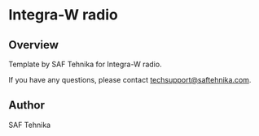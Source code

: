 # Integra-W radio

## Overview

Template by SAF Tehnika for Integra-W radio.

 
If you have any questions, please contact techsupport@saftehnika.com.

## Author

SAF Tehnika
